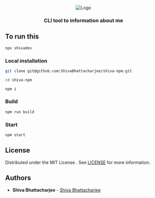 <p align="center">
  <img src="https://github.com/ShivaBhattacharjee/portfolio-v2/assets/95211406/708decd8-8e67-4d59-86e9-f50cac7e5d0b" alt="Logo" >

   <h3 align="center">CLI tool to information about me</h3>
</p>


## To run this 
```bash
npx shivadev
```

### Local installation

```bash
git clone git@github.com:ShivaBhattacharjee/shiva-npm.git
```
```bash
cd shiva-npm
```
```bash
npm i
```
### Build 
```bash
npm run build
```
### Start
```bash
npm start
```


## License

Distributed under the MIT License . See [LICENSE](https://github.com/ShivaBhattacharjee/shiva-npm/blob/main/LICENSE) for more information.

## Authors

* **Shiva Bhattacharjee** - [Shiva Bhattacharjee](https://github.com/ShivaBhattacharjee)
